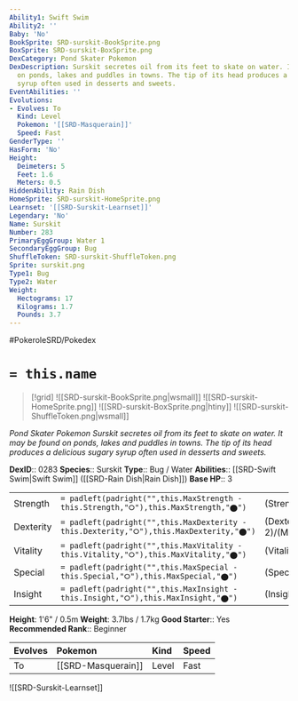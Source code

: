 ```yaml
---
Ability1: Swift Swim
Ability2: ''
Baby: 'No'
BookSprite: SRD-surskit-BookSprite.png
BoxSprite: SRD-surskit-BoxSprite.png
DexCategory: Pond Skater Pokemon
DexDescription: Surskit secretes oil from its feet to skate on water. It may be found
  on ponds, lakes and puddles in towns. The tip of its head produces a delicious sugary
  syrup often used in desserts and sweets.
EventAbilities: ''
Evolutions:
- Evolves: To
  Kind: Level
  Pokemon: '[[SRD-Masquerain]]'
  Speed: Fast
GenderType: ''
HasForm: 'No'
Height:
  Deimeters: 5
  Feet: 1.6
  Meters: 0.5
HiddenAbility: Rain Dish
HomeSprite: SRD-surskit-HomeSprite.png
Learnset: '[[SRD-Surskit-Learnset]]'
Legendary: 'No'
Name: Surskit
Number: 283
PrimaryEggGroup: Water 1
SecondaryEggGroup: Bug
ShuffleToken: SRD-surskit-ShuffleToken.png
Sprite: surskit.png
Type1: Bug
Type2: Water
Weight:
  Hectograms: 17
  Kilograms: 1.7
  Pounds: 3.7
---
```


#PokeroleSRD/Pokedex

# `= this.name`

> [!grid]
> ![[SRD-surskit-BookSprite.png|wsmall]]
> ![[SRD-surskit-HomeSprite.png]]
> ![[SRD-surskit-BoxSprite.png|htiny]]
> ![[SRD-surskit-ShuffleToken.png|wsmall]]


*Pond Skater Pokemon*
*Surskit secretes oil from its feet to skate on water. It may be found on ponds, lakes and puddles in towns. The tip of its head produces a delicious sugary syrup often used in desserts and sweets.*

**DexID**:: 0283
**Species**:: Surskit
**Type**:: Bug / Water
**Abilities**:: [[SRD-Swift Swim|Swift Swim]] ([[SRD-Rain Dish|Rain Dish]])
**Base HP**:: 3

|           |                                                                                        |                                          |
| --------- | -------------------------------------------------------------------------------------- | ---------------------------------------- |
| Strength  | `= padleft(padright("",this.MaxStrength - this.Strength,"⭘"),this.MaxStrength,"⬤")`    | (Strength::1)/(MaxStrength::3)   |
| Dexterity | `= padleft(padright("",this.MaxDexterity - this.Dexterity,"⭘"),this.MaxDexterity,"⬤")` | (Dexterity:: 2)/(MaxDexterity::4) |
| Vitality  | `= padleft(padright("",this.MaxVitality - this.Vitality,"⭘"),this.MaxVitality,"⬤")`    | (Vitality::1)/(MaxVitality::3)   |
| Special   | `= padleft(padright("",this.MaxSpecial - this.Special,"⭘"),this.MaxSpecial,"⬤")`       | (Special::2)/(MaxSpecial::4)     |
| Insight   | `= padleft(padright("",this.MaxInsight - this.Insight,"⭘"),this.MaxInsight,"⬤")`       | (Insight::2)/(MaxInsight::4)     |

**Height**: 1'6" / 0.5m
**Weight**: 3.7lbs / 1.7kg
**Good Starter**:: Yes
**Recommended Rank**:: Beginner

| Evolves   | Pokemon            | Kind   | Speed   |
|:----------|:-------------------|:-------|:--------|
| To        | [[SRD-Masquerain]] | Level  | Fast    |

![[SRD-Surskit-Learnset]]